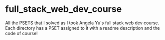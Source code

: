 # full_stack_web_dev_course
All the PSETS that I solved as I took Angela Yu's full stack web dev course.
Each directory has a PSET assigned to it with a readme description and the code of course!
